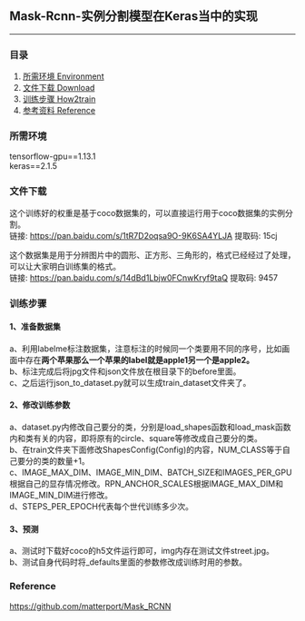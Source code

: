 ## Mask-Rcnn-实例分割模型在Keras当中的实现
---

### 目录
1. [所需环境 Environment](#所需环境)
2. [文件下载 Download](#文件下载)
3. [训练步骤 How2train](#训练步骤)
4. [参考资料 Reference](#Reference)

### 所需环境
tensorflow-gpu==1.13.1  
keras==2.1.5  

### 文件下载
这个训练好的权重是基于coco数据集的，可以直接运行用于coco数据集的实例分割。  
链接: https://pan.baidu.com/s/1tR7D2oqsa9O-9K6SA4YLJA 提取码: 15cj  


这个数据集是用于分辨图片中的圆形、正方形、三角形的，格式已经经过了处理，可以让大家明白训练集的格式。  
链接: https://pan.baidu.com/s/14dBd1Lbjw0FCnwKryf9taQ 提取码: 9457  

### 训练步骤
#### 1、准备数据集
a、利用labelme标注数据集，注意标注的时候同一个类要用不同的序号，比如画面中存在**两个苹果那么一个苹果的label就是apple1另一个是apple2。**    
b、标注完成后将jpg文件和json文件放在根目录下的before里面。  
c、之后运行json_to_dataset.py就可以生成train_dataset文件夹了。  
#### 2、修改训练参数
a、dataset.py内修改自己要分的类，分别是load_shapes函数和load_mask函数内和类有关的内容，即将原有的circle、square等修改成自己要分的类。    
b、在train文件夹下面修改ShapesConfig(Config)的内容，NUM_CLASS等于自己要分的类的数量+1。  
c、IMAGE_MAX_DIM、IMAGE_MIN_DIM、BATCH_SIZE和IMAGES_PER_GPU根据自己的显存情况修改。RPN_ANCHOR_SCALES根据IMAGE_MAX_DIM和IMAGE_MIN_DIM进行修改。  
d、STEPS_PER_EPOCH代表每个世代训练多少次。   
#### 3、预测
a、测试时下载好coco的h5文件运行即可，img内存在测试文件street.jpg。  
b、测试自身代码时将_defaults里面的参数修改成训练时用的参数。  

### Reference
https://github.com/matterport/Mask_RCNN
